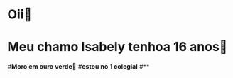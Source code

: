 # **Oii🖤**
# **Meu chamo Isabely tenhoa 16 anos🤍**
#**Moro em ouro verde🌅**
#**estou no 1 colegial**
#**
